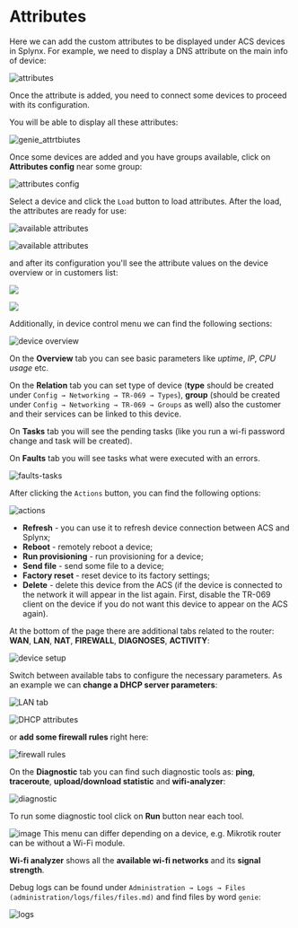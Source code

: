 Attributes
==========
Here we can add the custom attributes to be displayed under ACS devices in Splynx. For example, we need to display a DNS attribute on the main info of device:

![attributes](attributes.png)

Once the attribute is added, you need to connect some devices to proceed with its configuration.

You will be able to display all these attributes:

![genie_attrtbiutes](genie_attributes.png)

Once some devices are added and you have groups available, click on **Attributes config** near some group:

![attributes config](load_attributes.png)

Select a device and click the `Load` button to load attributes. After the load, the attributes are ready for use:

![available attributes](available_attributes.png)

![available attributes](available_attributes1.png)

and after its configuration you'll see the attribute values on the device overview or in customers list:

![](dns_device_overview.png)

![](dns_customer_list.png)

Additionally, in device control menu we can find the following sections:

![device overview](device_overview.png)

On the **Overview** tab you can see basic parameters like *uptime*, *IP*, *CPU usage* etc.

On the **Relation** tab you can set type of device (**type** should be created under `Config → Networking → TR-069 → Types`), **group** (should be created under `Config → Networking → TR-069 → Groups` as well) also the customer and their services can be linked to this device.

On **Tasks** tab you will see the pending tasks (like you run a wi-fi password change and task will be created).

On **Faults** tab you will see tasks what were executed with an errors.

![faults-tasks](tasks-faults.png)

After clicking the `Actions` button, you can find the following options:

![actions](actions.png)

- **Refresh** - you can use it to refresh device connection between ACS and Splynx;
- **Reboot** - remotely reboot a device;
- **Run provisioning** - run provisioning for a device;
- **Send file** - send some file to a device;
- **Factory reset** - reset device to its factory settings;
- **Delete** - delete this device from the ACS (if the device is connected to the network it will appear in the list again. First, disable the TR-069 client on the device if you do not want this device to appear on the ACS again).

At the bottom of the page there are additional tabs related to the router: **WAN**, **LAN**, **NAT**, **FIREWALL**, **DIAGNOSES**, **ACTIVITY**:

![device setup](device_setup.png)

Switch between available tabs to configure the necessary parameters. As an example we can **change a DHCP server parameters**:

![LAN tab](lan_tab.png)

![DHCP attributes](change_dhcp_parameters.png)

or **add some firewall rules** right here:

![firewall rules](firewall_rules.png)

On the **Diagnostic** tab you can find such diagnostic tools as:  **ping**, **traceroute**, **upload/download statistic** and **wifi-analyzer**:

![diagnostic](diagnostic.png)

To run some diagnostic tool click on **Run** button near each tool.

<icon class="image-icon">![image](note.png)</icon> This menu can differ depending on a device, e.g. Mikrotik router can be without а Wi-Fi module.

**Wi-fi analyzer** shows all the **available wi-fi networks** and its **signal strength**.

Debug logs can be found under `Administration → Logs → Files (administration/logs/files/files.md)` and find files by word `genie`:

![logs](logs.png)
